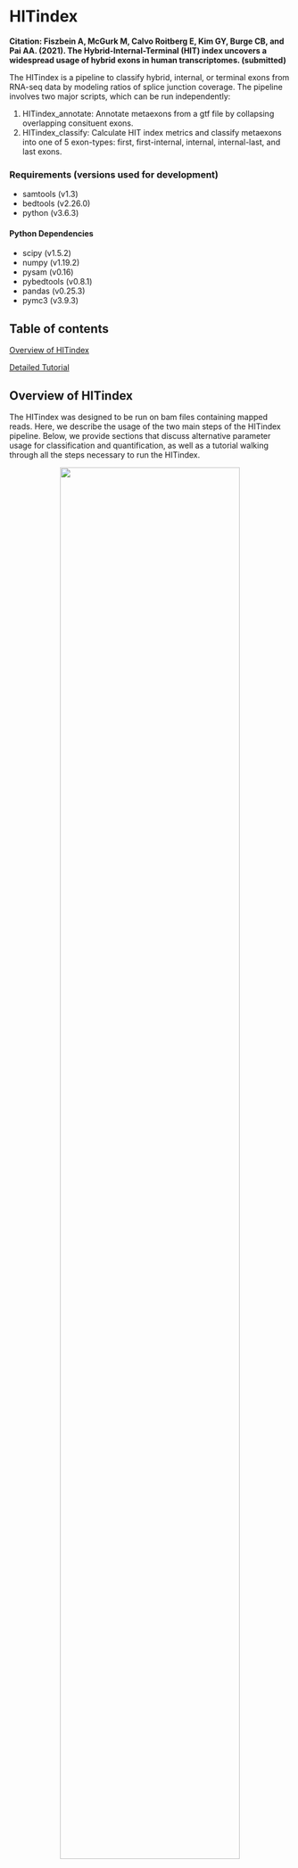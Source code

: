 # HITindex

**Citation: Fiszbein A, McGurk M, Calvo Roitberg E, Kim GY, Burge CB, and Pai AA. (2021). The Hybrid-Internal-Terminal (HIT) index uncovers a widespread usage of hybrid exons in human transcriptomes. (submitted)**

The HITindex is a pipeline to classify hybrid, internal, or terminal exons from RNA-seq data by modeling ratios of splice junction coverage. The pipeline involves two major scripts, which can be run independently:

1. HITindex_annotate: Annotate metaexons from a gtf file by collapsing overlapping consituent exons. 
2. HITindex_classify: Calculate HIT index metrics and classify metaexons into one of 5 exon-types: first, first-internal, internal, internal-last, and last exons. 

### Requirements (versions used for development)

- samtools (v1.3)
- bedtools (v2.26.0)
- python (v3.6.3)

#### Python Dependencies
- scipy (v1.5.2)
- numpy (v1.19.2)
- pysam (v0.16)
- pybedtools (v0.8.1)
- pandas (v0.25.3)
- pymc3 (v3.9.3)

## Table of contents
[Overview of HITindex](#overview-of-hitindex)

[Detailed Tutorial](#detailed-tutorial-to-run-the-hitindex)


## Overview of HITindex

The HITindex was designed to be run on bam files containing mapped reads. Here, we describe the usage of the two main steps of the HITindex pipeline. Below, we provide sections that discuss alternative parameter usage for classification and quantification, as well as a tutorial walking through all the steps necessary to run the HITindex.

<p align="center">
<img src="./readme/HITindex_overview.png" width="80%" height="80%">
</p>

### HITindex_annotate
Annotate metaexons from a gtf file by collapsing overlapping consituent exons. This step includes (a) annotating how often a constituent exon is used as a first, internal, or last exon in annotated isoforms, (b) saving the coordinates of each constituent exons, and (c) adding buffer regions in which to associate junction reads with an exon.

```
usage: HITindex_annotate.py [-h] --gtf gtf [--reverse] [--ss3buffer] [--ss5buffer] 
                                 --outfile output

optional arguments:
  -h, --help            show this help message and exit

Input:
  --gtf gtf             gtf to be indexed (default: None)

Parameters:
  --reverse             use if exons are sorted by transcriptional direction rather than by reference
                        coordinate (default: False)
  --ss3buffer           intronic buffer region included upstream of 3ss of exon for counting
                        reads. suggested = 50nt. (default: 0)
  --ss5buffer           intronic buffer region included downstream of 5ss of exon for counting
                        reads. suggested = 20nt. (default: 0)

Output:
  --outfile output      name for output bed with merged/annotated exons (default: None)
```

### HITindex_classify
Calculate HIT index metrics and classify metaexons into one of 5 exon-types: first, first-internal, internal, internal-last, and last exons. This step includes (a) calculating the HITindex and generative model metrics, (b) flagging exons likely affected by edge effects, (c) classifying exons, and (d) calculating PSI values for alternative first and last exon usage.

```
usage: HITindex_classify.py [-h] [--junctionReads] [--HITindex] [--identifyTerminal] [--calculatePSI] 
                                  --outname output [--bam] [--juncbam] [--readtype {single,paired}]
                                 [--readstrand {fr-unstrand,fr-firststrand,fr-secondstrand}] [--bed] [--overlap]
                                 [--readnum] [--bootstrap] [--metrics] [--parameters] [--metricsID] [--edge]

optional arguments:
  -h, --help            show this help message and exit
  --junctionReads       Extract junction reads (default: False)
  --HITindex            Calculate HITindex (default: False)
  --classify            Classify terminal, hybrid, and internal exons (default: False)
  --calculatePSI        Calculate PSI values (default: False)
  --outname             name of file(s) for final metric. required for everything except --junctionReads. (default: None)

read information:
  --bam                 original bam from which to extract junction reads. required if
                        --junctionReads (default: None)
  --juncbam             junction read bam. required if --junctionReads or --HITindex (default:
                        None)
  --readtype {single,paired}
                        type of read (default: paired)
  --readstrand {fr-unstrand,fr-firststrand,fr-secondstrand}
                        directionality of RNA-seq data (default: fr-firststrand)

exon information:
  --bed                 bed file with merged/annotated exons. Output from HITindex_annotate.py.
                        required if --HITindex (default: None)

HITindex:
  parameters for running HIT index

  --overlap             overlap of split read with exon region (nt) (default: 10)
  --readnum             minimum number of reads for confidence in HITindex (sum of R + L) (default:
                        2)
  --bootstrap           bootstrapping iterations to get p-value for metric confidence (within 0.1)
                        (default: 1000)

classify:
  information for identifying exon types

  --metrics             HITindex output file, required if --HITindex is not specified. (default:
                        None)
  --parameters          file specifying HITindex and generative model thresholds for classifying
                        exons. (default: HIT_identity_parameters.txt)

psi:
  parameters for calling PSI values

  --metricsID           HITindex identification output file, required if --classify is not
                        specified. (default: None)
  --edge                exclude exons flagged as being affected by the edge effect from PSI
                        calculations (default: False)
```

## Detailed Tutorial to run the HITindex

In this tutorial, we walk through all the steps to run the HITindex pipeline, in the minimum number of command lines and each step individually. For each step, we discuss the possible parameters that can be changed, how to do so, and the considerations involved in each of the parameters. Finally, we show example inputs and outputs of each step (with column explanations) so the user knows what to expect and can make custom files as needed.

### Jump to a step:
[Step 0: Genome Alignment](#step-0-genome-alignment)

[Step 1: Identify and Annotate Metaexons](#step-1-identify-and-annotate-metaexons)

[Step 2: Extracting Junction Reads](#step-2-extracting-junction-reads)

[Step 3: Calculating HITindex metrics](#step-3-calculating-hitindex-metrics)

[Step 4: Exon Classification](#step-4-exon-classification)

[Step 5: Exon Quantification](#step-5-exon-quantification)

### Step 0: Genome Alignment

Align raw reads in fastq format to the genome with your favorite splicing-aware mapper (ie. STAR | hisat2) to obtain a sorted, indexed bam file. When building a STAR index or running hisat2, we recommend using the same gtf annotation that you will use for downstream steps.

For instance, to map with STAR (using ENCODE parameters) and index the bam:
```
STAR --outFilterType BySJout --outFilterMultimapNmax 20 --alignSJoverhangMin 8 --alignSJDBoverhangMin 1 --outFilterMismatchNmax 999 --outFilterMismatchNoverLmax 0.04 --alignIntronMin 20 --alignIntronMax 1000000 --alignMatesGapMax 1000000 --outSAMtype BAM SortedByCoordinate

samtools index [bamfile].bam
```

### Step 1: Identify and Annotate Metaexons

This step takes in an annotation file (gtf file) and outputs a bed file of metaexons after collapsing and annotating overlapping exons.

Example usage:
```
python HITindex_annotate.py --gtf annotations.gtf --ss3buffer 50 --ss5buffer 20 --outfile metaexons.bed
```

**Types of GTF files**

(1) Exons in gtf are sorted by genome coordinates (default):

```
1       havana  gene    11869   14409   .       +       .       gene_id "ENSG00000223972"; gene_name "DDX11L1"; 
1       havana  transcript      11869   14409   .       +       .       gene_id "ENSG00000223972"; transcript_id "ENST00000456328"; gene_name "DDX11L1";
1       havana  exon    11869   12227   .       +       .       gene_id "ENSG00000223972"; transcript_id "ENST00000456328"; exon_number "1"; gene_name "DDX11L1";
1       havana  exon    12613   12721   .       +       .       gene_id "ENSG00000223972"; transcript_id "ENST00000456328"; exon_number "2"; gene_name "DDX11L1";
1       havana  exon    13221   14409   .       +       .       gene_id "ENSG00000223972"; transcript_id "ENST00000456328"; exon_number "3"; gene_name "DDX11L1";
1       havana  gene    34554   36081   .       -       .       gene_id "ENSG00000237613"; gene_name "FAM138A"; 
1       havana  transcript      34554   36081   .       -       .       gene_id "ENSG00000237613"; transcript_id "ENST00000417324"; gene_name "FAM138A";
1       havana  exon    34554   35174   .       -       .       gene_id "ENSG00000237613"; transcript_id "ENST00000417324"; exon_number "3"; gene_name "FAM138A";
1       havana  exon    35277   35481   .       -       .       gene_id "ENSG00000237613"; transcript_id "ENST00000417324"; exon_number "2"; gene_name "FAM138A";
1       havana  exon    35721   36081   .       -       .       gene_id "ENSG00000237613"; transcript_id "ENST00000417324"; exon_number "1"; gene_name "FAM138A";
```

(2) Exons in gtf are sorted by transcriptional direction (use ```--reverse```):

```
1       havana  gene    11869   14409   .       +       .       gene_id "ENSG00000223972"; gene_name "DDX11L1"; 
1       havana  transcript      11869   14409   .       +       .       gene_id "ENSG00000223972"; transcript_id "ENST00000456328"; gene_name "DDX11L1";
1       havana  exon    11869   12227   .       +       .       gene_id "ENSG00000223972"; transcript_id "ENST00000456328"; exon_number "1"; gene_name "DDX11L1";
1       havana  exon    12613   12721   .       +       .       gene_id "ENSG00000223972"; transcript_id "ENST00000456328"; exon_number "2"; gene_name "DDX11L1";
1       havana  exon    13221   14409   .       +       .       gene_id "ENSG00000223972"; transcript_id "ENST00000456328"; exon_number "3"; gene_name "DDX11L1";
1       havana  gene    34554   36081   .       -       .       gene_id "ENSG00000237613"; gene_name "FAM138A"; 
1       havana  transcript      34554   36081   .       -       .       gene_id "ENSG00000237613"; transcript_id "ENST00000417324"; gene_name "FAM138A";
1       havana  exon    35721   36081   .       -       .       gene_id "ENSG00000237613"; transcript_id "ENST00000417324"; exon_number "1"; gene_name "FAM138A";
1       havana  exon    35277   35481   .       -       .       gene_id "ENSG00000237613"; transcript_id "ENST00000417324"; exon_number "2"; gene_name "FAM138A";
1       havana  exon    34554   35174   .       -       .       gene_id "ENSG00000237613"; transcript_id "ENST00000417324"; exon_number "3"; gene_name "FAM138A";
```

**Buffer regions around metaexons**

Users can chose to add a buffer region around metaexon boundaries within which to associate junction reads to a particular metaexon. This is meant to account for some flexibility in TSS and TES definitions, which are often hard to precisely define and thus less likely to be precise at the single nucleotide level in annotation sets. While the default is set to 0nt for both the 5' and 3' buffer regions, we suggest using ```--ss5buffer 50``` for a 50nt buffer at the 5' end and ```--ss3buffer 20``` for a 20nt buffer at the 3' end:

<p align="center">
<img src="./readme/bufferRegions.png" width="50%" height="50%">
</p>

**Metaexon annotations**

Three bed files are output: </br>
(1) Precise metaexon boundaries
(2) Boundaries defined by the user-defined buffer regions 
(3) Associating metaexon names with the coordinates of the constitutent overlapping exons that were combined to create the metaexon 

The first two bed files include additional information in the 4th column about how many times constituent exons are first, internal, or last exons within annotated isoforms from the gtf file, as shown here:

<p align="center">
<img src="./readme/annotations.png" width="75%" height="75%">
</p>

Example metaexon bed output:
```
chr16   15703135        15704123        chr16:15703135-15704123;ENSG00000133392;TXPT:12;FE:0;internal:0;LE:6;singleexon:0       0       -
chr16   15708803        15708841        chr16:15708803-15708841;ENSG00000133392;TXPT:12;FE:0;internal:4;LE:0;singleexon:0       0       -
chr16   15711113        15711270        chr16:15711113-15711270;ENSG00000133392;TXPT:12;FE:1;internal:0;LE:0;singleexon:0       0       -
chr16   15712890        15715081        chr16:15712890-15715081;ENSG00000133392;TXPT:12;FE:0;internal:5;LE:2;singleexon:0       0       -
chr16   15715164        15715272        chr16:15715164-15715272;ENSG00000133392;TXPT:12;FE:0;internal:7;LE:0;singleexon:0       0       -
chr16   15717140        15719308        chr16:15717140-15719308;ENSG00000133392;TXPT:12;FE:0;internal:19;LE:0;singleexon:0      0       -
```

Example buffer bed output (```--ss3buffer 20``` & ```--ss5buffer 50```:
```
chr16   15703115        15704173        chr16:15703135-15704123;ENSG00000133392;TXPT:12;FE:0;internal:0;LE:6;singleexon:0       0       -
chr16   15708783        15708891        chr16:15708803-15708841;ENSG00000133392;TXPT:12;FE:0;internal:4;LE:0;singleexon:0       0       -
chr16   15711093        15711320        chr16:15711113-15711270;ENSG00000133392;TXPT:12;FE:1;internal:0;LE:0;singleexon:0       0       -
chr16   15712870        15715131        chr16:15712890-15715081;ENSG00000133392;TXPT:12;FE:0;internal:5;LE:2;singleexon:0       0       -
chr16   15715144        15715322        chr16:15715164-15715272;ENSG00000133392;TXPT:12;FE:0;internal:7;LE:0;singleexon:0       0       -
chr16   15717120        15719358        chr16:15717140-15719308;ENSG00000133392;TXPT:12;FE:0;internal:19;LE:0;singleexon:0      0       -
```

Example constituent bed output:
```
chr16	15703135	15704123	chr16:15703135-15704123;ENSG00000133392;TXPT:12;15703135-15704123,15703172-15704123,15703172-15704123,15703741-15704123,15703787-15704123,15703991-15704123	-
chr16	15708803	15708841	chr16:15708803-15708841;ENSG00000133392;TXPT:12;15708803-15708836,15708803-15708841,15708803-15708841,15708838-15708841	0	-
chr16	15711113	15711270	chr16:15711113-15711270;ENSG00000133392;TXPT:12;15711113-15711270	0	-
chr16	15712890	15715081	chr16:15712890-15715081;ENSG00000133392;TXPT:12;15712890-15715081,15712896-15715081,15714909-15715081,15714909-15715081,15714909-15715081,15714909-15715081,15714909-15715081	0	-
chr16	15715164	15715272	chr16:15715164-15715272;ENSG00000133392;TXPT:12;15715164-15715272,15715164-15715272,15715164-15715272,15715164-15715272,15715164-15715272,15715164-15715272,15715164-15715272	0	-
chr16	15717140	15719308	chr16:15717140-15719308;ENSG00000133392;TXPT:12;15717140-15719308,15717140-15717348,15717140-15717348,15717140-15717348,15717140-15717348,15717140-15717348,15717140-15717348,15718315-15718438,15718315-15718438,15718315-15718438,15718315-15718438,15718315-15718438,15718315-15718438,15719220-15719308,15719220-15719308,15719220-15719308,15719220-15719308,15719220-15719308,15719220-15719308	0	-
```

### Classify and Quantitate Exons

Example usage using default parameters to run all 4 steps in tandem:
```
python HITindex_classify.py --junctionReads --bam sample.sorted.bam --juncbam sample.sorted.junctions.bam 
                            --HITindex --bed metaexon.bed_ss3-20ss5-50.buffer 
                            --classify --calculatePSI 
                            --outname sampleHITindex   
```

### Step 2: Extracting Junction Reads

To only extract junction reads:
```
python HITindex_classify.py --junctionReads --bam sample.sorted.bam --juncbam sample.sorted.junctions.bam --readtype paired --readstrand fr-firststrand 
```

Junction reads are extracted by parsing the CIGAR strings of mapped reads. To correctly assign junction reads the user needs to provide information about read type and strandedness of the reads: </br>
(1) Read type can be changed with ```--readtype``` with option {single or paired}, default: paired </br>
(2) Strandedness of the reads can be changed with ```--readstrand``` with options {fr-firststrand, fr-secondstrand, fr-unstrand}, default: fr-firststrand 

Strandedness is determined by the type of library preparation protocol. We borrow the library strandedness naming convention from Tophat/Bowtie:

<p align="center">
<img src="./readme/readStrand.png" width="50%" height="50%">
</p>

**Output**

This step results in bam files containing only the junction reads, named using ```--juncbam```. These junction bam files can be specified in later steps, without needing to re-run ```--junctionReads``` to extract junction reads again.

### Step 3: Calculating HITindex metrics

To only calculate HITindex metrics and run the generative model:
```
python HITindex_classify.py --HITindex --juncbam sample.sorted.junctions.bam --readtype paired --readstrand fr-firststrand --bed metaexon.bed_ss3-20ss5-50.buffer  --overlap 10 --readnum 5 --bootstrap 1000 --outname sampleHITindex
```

Junction reads are assigned to metaexons based on their overlap with the upstream or downstream boundaries of the metaexon. Note that the junction site does not need to be directly aligned with the exact metaexon boundary coordinates and junction reads are counted regardless of the identity of the connected exon. The minimum overlap length for junction reads is determined by ```--overlap```, with a default of 10nt. 

<p align="center">
<img src="./readme/junctionReads.png" width="90%" height="90%">
</p>

The HITindex and generative model probabilities are calculated for metaexons that have a minimum number of reads as determined by ```--readnum```, with a default of 2 reads. For datasets with sufficient coverage, we recommend using at least 5 reads.

**Bootstrapping**

Bootstrapping is used to calculate two different statistical metrics related to the HITindex metric. The number of bootstrap iterations used is determined by ```--bootstrap```, with a default of 1000 runs. This is the rate-limiting step for the HITindex pipeline, so we recommend running this step once and then using the output to fine-tune exon classification and PSI quantification. Reducing the bootstrap n will increase speed, but decrease statistical confidence.

**Output**

This step results in a ```.exon``` file with the following columns:

| Column Name | Description |
| ----------- | ----------- |
| exon | exon name, with coordinates of metaexon |
| gene   | gene name (from GTF file) |
| strand | strand |
| nTXPT | total number of annotated isoforms for the gene |
| nFE, nINTERNAL, nLE, nSINGLE | number of times constituent exons of this metaexon are annotated as first, internal, or last exons, or appear as a single exon isoform |
| nUP, nDOWN | number of upstream and downstream splice junction reads |
| HITindex | HITindex
| boot_pval | bootstrapping p-value, indicating probability of observing, at random, value within 0.1 of true HITindex |
| CI75_low, CI75_high | 75% confidence intervals, using bootstrapped iterations |
| CI90_low, CI90_high | 90% confidence intervals, using bootstrapped iterations |
| CI95_low, CI95_high | 95% confidence intervals, using bootstrapped iterations |
| dist_to_TSS | metaexon distance to upstream most expressed exon |
| dist_to_TES | metaexon distance to downstream most expressed exon |
| edge | flag indicating whether metaexon is likely to be influenced by edge effects |
| PofF, PofI, PofL | generative model posterior probabilities for first, internal, and last exon classifications |
| PofFI, PofIL | generative model posterior probabilities for hybrid exon classifications | 
| downstream_fraction | |
| FIL_postmean | |

### Step 4: Exon Classification

To only classify exons:
```
python HITindex_classify.py --classify  --metrics sampleHITindex.exon --paramters HIT_identity_parameters.txt
```

Exons are classified using the ```.exon``` file output from the last step and the included ```HIT_identity_parameters.txt``` file (reproduced below), which defines the thresholds used across the HITindex metric, statistical confidence metrics, and posterior probabilities from the generative model that are used to classify exons. Users can change these thresholds by changing the values in the ```HIT_identify_parameters.txt``` or create custom files with the same format. Custom files can be specified using ```--parameters```.

HIT_identity_parameters file:
```
# |HITindex| threshold for calling terminal exons [0.0, 1.0]
HITterminal	1.0
# |HITindex| threshold for calling hybrid exons [0.0, 1.0]
HIThybrid	0.3
# bootstrapping p-value threshold for HITindex significance [0.0, 1.0]
HITpval	1
# confidence interval to use for HITindex significance (none, 0.75, 0.95, 0.95)
HIT_CI	none
# probability threshold for medium confidence with generative model [0.0, 1.0]
prob_med	0.5
# probability threshold for high confidence with generative model [0.0, 1.0]
prob_high	0.8
```

**Output**

This step adds two columns to the existing ```.exon``` file: </br>
(1) ```ID``` the exon-type classification </br>
(2) ```ID_position``` the exon-type classification after accounting for potential edge effect exons

Users can run this step multiple times with varying thresholds, but since the original file is modified, we suggest duplicating the ```.exon``` file for each set of thresholds and then specifying the new ```.exon``` files with ```--metrics```. 

### Step 5: Exon Quantification

To only calculate PSI values:
```
python HITindex_classify.py --calculatePSI  --metricsID sampleHITindex.exon --edge --outname sampleHITindex
```

Percent spliced in (PSI) values are used to quantify relative alternative terminal exon usage. Exons classified as "first", "FirstInternal_medium" or "FirstInternal_high" are used to calculate alternative first exon (AFE) PSI values, while exons classified as “last”, “InternalLast_medium” or “InternalLast_high” are used to calculate PSI values for alternative last exon (ALE) usage. If the user includes the ```--edge``` flag, exons flagged as potentially being affected by edge-effects in the ```ID_position``` column of the ```.exon``` file are not included in the PSI value calculations. Since this step uses the exon classifications in the previous step, it must be run on an ```.exon``` file that has the ```ID``` and ```ID_position``` columns. 

**Output**

This step results in ```.AFEPSI``` and ```.ALEPSI``` files with the following columns:

| Column Name | Description |
| ----------- | ----------- |
| gene   | gene name (from GTF file) |
| exon | exon name, with coordinates of metaexon |
| strand | strand |
| nTXPT | total number of annotated isoforms for the gene |
| nFE or nLE | number of times constituent exons of this metaexon are annotated as first, internal, or last exons, or appear as a single exon isoform |
| nUP, nDOWN | number of upstream and downstream splice junction reads |
| HITindex | HITindex |
| sumR-L or sumL-R | sum of all read biases across all alternative exons |
| AFEPSI or ALEPSI | PSI value for metaexon |

Users can run this step multiple times by using the ```--metricsID``` to specify different ```.exon``` files or varying the ```--edge``` flag, but should make sure to change the ```--outname``` for each of these runs. 
